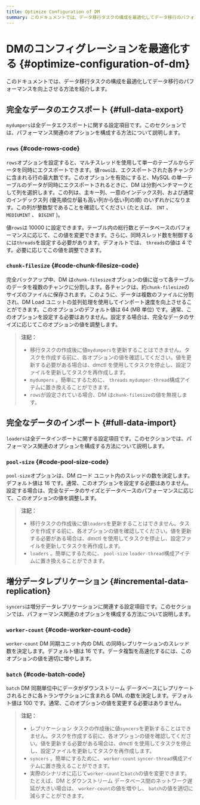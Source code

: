 ```yaml
---
title: Optimize Configuration of DM
summary: このドキュメントでは、データ移行タスクの構成を最適化してデータ移行のパフォーマンスを向上させる方法を紹介します。データ移行タスクの構成を最適化するためには、`mydumpers`の設定項目を調整し、`rows`オプションを設定してマルチスレッドを使用してデータを同時にエクスポートします。また、`chunk-filesize`オプションを設定してデータを複数のチャンクに分割し、インポート速度を向上させることができます。さらに、`loaders`の設定項目を調整して、データのインポートパフォーマンスを向上させることができます。増分データレプリケーションに関連する設定項目も説明されており、パフォーマンス関連のオプションを適切に構成する方法が示されています。
---
```


# DMのコンフィグレーションを最適化する {#optimize-configuration-of-dm}

このドキュメントでは、データ移行タスクの構成を最適化してデータ移行のパフォーマンスを向上させる方法を紹介します。

## 完全なデータのエクスポート {#full-data-export}

`mydumpers`は全データエクスポートに関する設定項目です。このセクションでは、パフォーマンス関連のオプションを構成する方法について説明します。

### <code>rows</code> {#code-rows-code}

`rows`オプションを設定すると、マルチスレッドを使用して単一のテーブルからデータを同時にエクスポートできます。値`rows`は、エクスポートされた各チャンクに含まれる行の最大数です。このオプションを有効にすると、MySQL の単一テーブルのデータが同時にエクスポートされるときに、DM は分割ベンチマークとして列を選択します。この列は、主キー列、一意のインデックス列、および通常のインデックス列 (優先順位が最も高い列から低い列の順) のいずれかになります。この列が整数型であることを確認してください (たとえば、 `INT` 、 `MEDIUMINT` 、 `BIGINT` )。

値`rows`は 10000 に設定できます。テーブル内の総行数とデータベースのパフォーマンスに応じて、この値を変更できます。さらに、同時スレッド数を制御するには`threads`を設定する必要があります。デフォルトでは、 `threads`の値は 4 です。必要に応じてこの値を調整できます。

### <code>chunk-filesize</code> {#code-chunk-filesize-code}

完全バックアップ中、DM は`chunk-filesize`オプションの値に従って各テーブルのデータを複数のチャンクに分割します。各チャンクは、約`chunk-filesize`のサイズのファイルに保存されます。このように、データは複数のファイルに分割され、DM Load ユニットの並列処理を使用してインポート速度を向上させることができます。このオプションのデフォルト値は 64 (MB 単位) です。通常、このオプションを設定する必要はありません。設定する場合は、完全なデータのサイズに応じてこのオプションの値を調整します。

> **注記：**
>
> -   移行タスクの作成後に値`mydumpers`を更新することはできません。タスクを作成する前に、各オプションの値を確認してください。値を更新する必要がある場合は、dmctl を使用してタスクを停止し、設定ファイルを更新してタスクを再作成します。
> -   `mydumpers` 。簡単にするために、 `threads` `mydumper-thread`構成アイテムに置き換えることができます。
> -   `rows`が設定されている場合、DM は`chunk-filesize`の値を無視します。

## 完全なデータのインポート {#full-data-import}

`loaders`は全データインポートに関する設定項目です。このセクションでは、パフォーマンス関連のオプションを構成する方法について説明します。

### <code>pool-size</code> {#code-pool-size-code}

`pool-size`オプションは、DM ロード ユニット内のスレッドの数を決定します。デフォルト値は 16 です。通常、このオプションを設定する必要はありません。設定する場合は、完全なデータのサイズとデータベースのパフォーマンスに応じて、このオプションの値を調整します。

> **注記：**
>
> -   移行タスクの作成後に値`loaders`を更新することはできません。タスクを作成する前に、各オプションの値を確認してください。値を更新する必要がある場合は、dmctl を使用してタスクを停止し、設定ファイルを更新してタスクを再作成します。
> -   `loaders` 。簡単にするために、 `pool-size` `loader-thread`構成アイテムに置き換えることができます。

## 増分データレプリケーション {#incremental-data-replication}

`syncers`は増分データレプリケーションに関連する設定項目です。このセクションでは、パフォーマンス関連のオプションを構成する方法について説明します。

### <code>worker-count</code> {#code-worker-count-code}

`worker-count` DM 同期ユニット内の DML の同時レプリケーションのスレッド数を決定します。デフォルト値は 16 です。データ複製を高速化するには、このオプションの値を適切に増やします。

### <code>batch</code> {#code-batch-code}

`batch` DM 同期単位中にデータがダウンストリーム データベースにレプリケートされるときに各トランザクションに含まれる DML の数を決定します。デフォルト値は 100 です。通常、このオプションの値を変更する必要はありません。

> **注記：**
>
> -   レプリケーション タスクの作成後に値`syncers`を更新することはできません。タスクを作成する前に、各オプションの値を確認してください。値を更新する必要がある場合は、dmctl を使用してタスクを停止し、設定ファイルを更新してタスクを再作成します。
> -   `syncers` 。簡単にするために、 `worker-count` `syncer-thread`構成アイテムに置き換えることができます。
> -   実際のシナリオに応じて`worker-count`と`batch`の値を変更できます。たとえば、DM とダウンストリーム データベース間のネットワーク遅延が大きい場合は、 `worker-count`の値を増やし、 `batch`の値を適切に減らすことができます。
